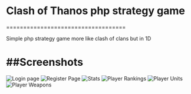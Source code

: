 # Clash of Thanos php strategy game
===================================

Simple php strategy game more like clash of clans but in 1D

##Screenshots
=============

![Login page](https://raw.githubusercontent.com/amarlearning/effective-octo-strategy-game/master/screenshots/1.jpg)
![Register Page](https://raw.githubusercontent.com/amarlearning/effective-octo-strategy-game/master/screenshots/2.jpg)
![Stats](https://raw.githubusercontent.com/amarlearning/effective-octo-strategy-game/master/screenshots/3.jpg)
![Player Rankings](https://raw.githubusercontent.com/amarlearning/effective-octo-strategy-game/master/screenshots/4.jpg)
![Player Units](https://raw.githubusercontent.com/amarlearning/effective-octo-strategy-game/master/screenshots/5.jpg)
![Player Weapons](https://raw.githubusercontent.com/amarlearning/effective-octo-strategy-game/master/screenshots/6.jpg)

